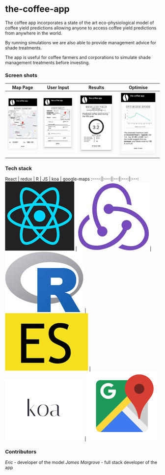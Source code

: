 # the-coffee-app

The coffee app incorporates a state of the art eco-physiological model of coffee yield predictions allowing anyone to access coffee yield predictions from anywhere
in the world.

By running simulations we are also able to provide management advice for shade treatments.

The app is useful for coffee farmers and corporations to simulate shade management treatments before investing.

### Screen shots
Map Page                                     |                                      User Input | Results | Optimise
:-------------------------------------------:|:-----------------------------------------------:|:-------------------------------------------:|:-----------------------------------------------:
![mappage](./PhotosForReadMe/locationfinder) | ![usersettings](./PhotosForReadMe/userinput.png)| ![results](./PhotosForReadMe/initialmodelresults.png) | ![optimised](./PhotosForReadMe/optiRes.png)

### Tech stack

React | redux | R | JS | koa | google-maps
:----:|:---:|:--:|:---:|:---:
![reactredux](./PhotosForReadMe/react.png) | ![redux](./PhotosForReadMe/redux.jpeg) | ![R](./PhotosForReadMe/R.jpeg) | ![JS](./PhotosForReadMe/es6.jpeg) | ![koa](./PhotosForReadMe/koa.png) | ![ggm](./PhotosForReadMe/ggm.png)

### Contributors
*Eric* - developer of the model
*James Margrove* - full stack developer of the app
